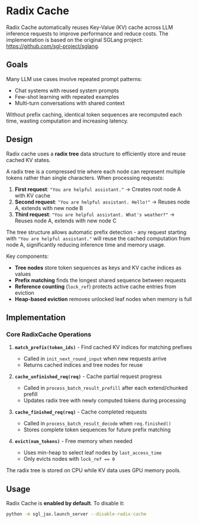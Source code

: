# Radix Cache

Radix Cache automatically reuses Key-Value (KV) cache across LLM inference requests to improve performance and reduce costs. The implementation is based on the original SGLang project: https://github.com/sgl-project/sglang.

## Goals

Many LLM use cases involve repeated prompt patterns:
- Chat systems with reused system prompts
- Few-shot learning with repeated examples
- Multi-turn conversations with shared context

Without prefix caching, identical token sequences are recomputed each time, wasting computation and increasing latency.

## Design

Radix cache uses a **radix tree** data structure to efficiently store and reuse cached KV states.

A radix tree is a compressed trie where each node can represent multiple tokens rather than single characters. When processing requests:

1. **First request**: `"You are helpful assistant."` → Creates root node A with KV cache
2. **Second request**: `"You are helpful assistant. Hello!"` → Reuses node A, extends with new node B
3. **Third request**: `"You are helpful assistant. What's weather?"` → Reuses node A, extends with new node C

The tree structure allows automatic prefix detection - any request starting with `"You are helpful assistant."` will reuse the cached computation from node A, significantly reducing inference time and memory usage.

Key components:
- **Tree nodes** store token sequences as keys and KV cache indices as values
- **Prefix matching** finds the longest shared sequence between requests
- **Reference counting** (`lock_ref`) protects active cache entries from eviction
- **Heap-based eviction** removes unlocked leaf nodes when memory is full

## Implementation

### Core RadixCache Operations

1. **`match_prefix(token_ids)`** - Find cached KV indices for matching prefixes
   - Called in `init_next_round_input` when new requests arrive
   - Returns cached indices and tree nodes for reuse

2. **`cache_unfinished_req(req)`** - Cache partial request progress
   - Called in `process_batch_result_prefill` after each extend/chunked prefill
   - Updates radix tree with newly computed tokens during processing

3. **`cache_finished_req(req)`** - Cache completed requests
   - Called in `process_batch_result_decode` when `req.finished()`
   - Stores complete token sequences for future prefix matching

4. **`evict(num_tokens)`** - Free memory when needed
   - Uses min-heap to select leaf nodes by `last_access_time`
   - Only evicts nodes with `lock_ref == 0`

The radix tree is stored on CPU while KV data uses GPU memory pools.

## Usage

Radix Cache is **enabled by default**. To disable it:

```bash
python -m sgl_jax.launch_server --disable-radix-cache
```
